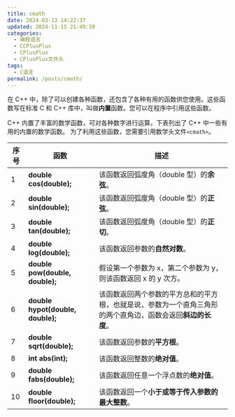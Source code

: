 ```yaml
---
title: cmath
date: 2024-03-13 14:22:37
updated: 2024-11-15 21:49:39
categories:
  - 编程语言
  - CCPlusPlus
  - CPlusPlus
  - CPlusPlus文件头
tags:
  - C语言
permalink: /posts/cmath/
---
```

在 C++ 中，除了可以创建各种函数，还包含了各种有用的函数供您使用。这些函数写在标准 C 和 C++ 库中，叫做**内置**函数。您可以在程序中引用这些函数。

C++ 内置了丰富的数学函数，可对各种数字进行运算。下表列出了 C++ 中一些有用的内置的数学函数。
为了利用这些函数，您需要引用数学头文件`<cmath>`。

| 序号  | 函数                                | 描述                                                       |
| --- | --------------------------------- | -------------------------------------------------------- |
| 1   | **double cos(double);**           | 该函数返回弧度角（double 型）的**余弦**。                               |
| 2   | **double sin(double);**           | 该函数返回弧度角（double 型）的**正弦**。                               |
| 3   | **double tan(double);**           | 该函数返回弧度角（double 型）的**正切**。                               |
| 4   | **double log(double);**           | 该函数返回参数的**自然对数**。                                        |
| 5   | **double pow(double, double);**   | 假设第一个参数为 x，第二个参数为 y，则该函数返回 x 的 y 次方。                     |
| 6   | **double hypot(double, double);** | 该函数返回两个参数的平方总和的平方根，也就是说，参数为一个直角三角形的两个直角边，函数会返回**斜边的长度**。 |
| 7   | **double sqrt(double);**          | 该函数返回参数的**平方根**。                                         |
| 8   | **int abs(int);**                 | 该函数返回整数的**绝对值**。                                         |
| 9   | **double fabs(double);**          | 该函数返回任意一个浮点数的**绝对值**。                                    |
| 10  | **double floor(double);**         | 该函数返回一个**小于或等于传入参数的最大整数**。                               |

